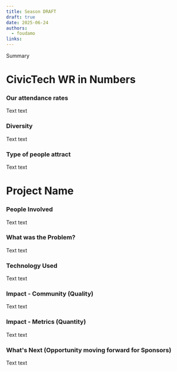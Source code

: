 ```yaml
---
title: Season DRAFT 
draft: true
date: 2025-06-24
authors:
  - foudamo
links:
---
```

Summary 

<!-- more -->

# CivicTech WR in Numbers 
### Our attendance rates 
Text text 

### Diversity 
Text text 

### Type of people attract 
Text text 

# Project Name
### People Involved 
Text text 

### What was the Problem?
Text text 

### Technology Used
Text text 

### Impact - Community (Quality)
Text text 

### Impact - Metrics (Quantity)
Text text 

### What's Next (Opportunity moving forward for Sponsors)
Text text 